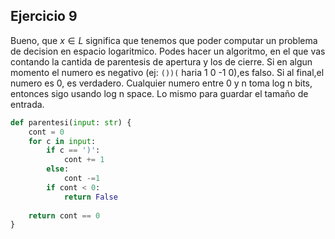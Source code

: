 ## Ejercicio 9
Bueno, que $x \in L$ significa que tenemos que poder computar un problema de decision en espacio logaritmico. Podes hacer un algoritmo, en el que vas contando la cantida de parentesis de apertura y los de cierre. Si en algun momento el numero es negativo (ej: `())(`  haria 1 0 -1 0),es falso. Si al final,el numero es 0, es verdadero. Cualquier numero entre 0 y n toma log n bits, entonces sigo usando log n space. Lo mismo para guardar el tamaño de entrada.


```py
def parentesi(input: str) {
    cont = 0
    for c in input:
        if c == ')':
            cont += 1
        else:
            cont -=1
        if cont < 0:
            return False
    
    return cont == 0
}
```